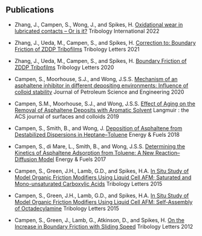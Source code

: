 ## Publications
* Zhang, J., Campen, S., Wong, J., and Spikes, H. [Oxidational wear in lubricated contacts – Or is it?](http://dx.doi.org/10.1016/j.triboint.2021.107287) Tribology International 2022

* Zhang, J., Ueda, M., Campen, S., and Spikes, H. [Correction to: Boundary Friction of ZDDP Tribofilms](http://dx.doi.org/10.1007/s11249-021-01401-5) Tribology Letters 2021

* Zhang, J., Ueda, M., Campen, S., and Spikes, H. [Boundary Friction of ZDDP Tribofilms](http://dx.doi.org/10.1007/s11249-020-01389-4) Tribology Letters 2020

* Campen, S., Moorhouse, S.J., and Wong, J.S.S. [Mechanism of an asphaltene inhibitor in different depositing environments: Influence of colloid stability](http://dx.doi.org/10.1016/j.petrol.2019.106502) Journal of Petroleum Science and Engineering 2020

* Campen, S.M., Moorhouse, S.J., and Wong, J.S.S. [Effect of Aging on the Removal of Asphaltene Deposits with Aromatic Solvent](http://dx.doi.org/10.1021/acs.langmuir.9b01792) Langmuir : the ACS journal of surfaces and colloids 2019

* Campen, S., Smith, B., and Wong, J. [Deposition of Asphaltene from Destabilized Dispersions in Heptane–Toluene](http://dx.doi.org/10.1021/acs.energyfuels.8b01887) Energy &amp; Fuels 2018

* Campen, S., di Mare, L., Smith, B., and Wong, J.S.S. [Determining the Kinetics of Asphaltene Adsorption from Toluene: A New Reaction–Diffusion Model](http://dx.doi.org/10.1021/acs.energyfuels.7b01374) Energy &amp; Fuels 2017

* Campen, S., Green, J.H., Lamb, G.D., and Spikes, H.A. [In Situ Study of Model Organic Friction Modifiers Using Liquid Cell AFM; Saturated and Mono-unsaturated Carboxylic Acids](http://dx.doi.org/10.1007/s11249-015-0465-x) Tribology Letters 2015

* Campen, S., Green, J.H., Lamb, G.D., and Spikes, H.A. [In Situ Study of Model Organic Friction Modifiers Using Liquid Cell AFM: Self-Assembly of Octadecylamine](http://dx.doi.org/10.1007/s11249-015-0514-5) Tribology Letters 2015

* Campen, S., Green, J., Lamb, G., Atkinson, D., and Spikes, H. [On the Increase in Boundary Friction with Sliding Speed](http://dx.doi.org/10.1007/s11249-012-0019-4) Tribology Letters 2012

